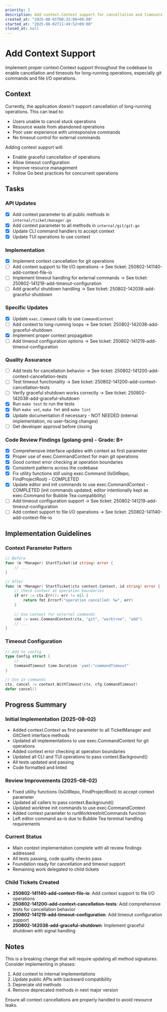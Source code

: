 ```yaml
---
priority: 2
description: Add context.Context support for cancellation and timeouts in long-running operations
created_at: "2025-08-01T00:32:06+09:00"
started_at: "2025-08-02T11:49:52+09:00"
closed_at: null
---
```


# Add Context Support

Implement proper context.Context support throughout the codebase to enable cancellation and timeouts for long-running operations, especially git commands and file I/O operations.

## Context

Currently, the application doesn't support cancellation of long-running operations. This can lead to:
- Users unable to cancel stuck operations
- Resource waste from abandoned operations
- Poor user experience with unresponsive commands
- No timeout control for external commands

Adding context support will:
- Enable graceful cancellation of operations
- Allow timeout configuration
- Improve resource management
- Follow Go best practices for concurrent operations

## Tasks

### API Updates
- [x] Add context parameter to all public methods in `internal/ticket/manager.go`
- [x] Add context parameter to all methods in `internal/git/git.go`
- [x] Update CLI command handlers to accept context
- [x] Update TUI operations to use context

### Implementation
- [x] Implement context cancellation for git operations
- [ ] Add context support to file I/O operations → See ticket: 250802-141140-add-context-file-io
- [ ] Implement timeout handling for external commands → See ticket: 250802-141219-add-timeout-configuration
- [ ] Add graceful shutdown handling → See ticket: 250802-142038-add-graceful-shutdown

### Specific Updates
- [x] Update `exec.Command` calls to use `CommandContext`
- [ ] Add context to long-running loops → See ticket: 250802-142038-add-graceful-shutdown
- [x] Implement proper context propagation
- [ ] Add timeout configuration options → See ticket: 250802-141219-add-timeout-configuration

### Quality Assurance
- [ ] Add tests for cancellation behavior → See ticket: 250802-141200-add-context-cancellation-tests
- [ ] Test timeout functionality → See ticket: 250802-141200-add-context-cancellation-tests
- [ ] Verify graceful shutdown works correctly → See ticket: 250802-142038-add-graceful-shutdown
- [x] Run `make test` to run the tests
- [x] Run `make vet`, `make fmt` and `make lint`
- [x] Update documentation if necessary - NOT NEEDED (internal implementation, no user-facing changes)
- [ ] Get developer approval before closing

### Code Review Findings (golang-pro) - Grade: B+
- [x] Comprehensive interface updates with context as first parameter
- [x] Proper use of exec.CommandContext for main git operations
- [x] Good context error checking at operation boundaries
- [x] Consistent patterns across the codebase
- [x] Fix utility functions still using exec.Command (IsGitRepo, FindProjectRoot) - COMPLETED
- [x] Update editor and init commands to use exec.CommandContext - COMPLETED (init commands updated; editor intentionally kept as exec.Command for Bubble Tea compatibility)
- [ ] Add timeout configuration support → See ticket: 250802-141219-add-timeout-configuration
- [ ] Add context support to file I/O operations → See ticket: 250802-141140-add-context-file-io

## Implementation Guidelines

### Context Parameter Pattern
```go
// Before
func (m *Manager) StartTicket(id string) error {
    // ...
}

// After
func (m *Manager) StartTicket(ctx context.Context, id string) error {
    // Check context at operation boundaries
    if err := ctx.Err(); err != nil {
        return fmt.Errorf("operation cancelled: %w", err)
    }
    
    // Use context for external commands
    cmd := exec.CommandContext(ctx, "git", "worktree", "add")
    // ...
}
```

### Timeout Configuration
```go
// Add to config
type Config struct {
    // ...
    CommandTimeout time.Duration `yaml:"commandTimeout"`
}

// Use in commands
ctx, cancel := context.WithTimeout(ctx, cfg.CommandTimeout)
defer cancel()
```

## Progress Summary

### Initial Implementation (2025-08-02)
- Added context.Context as first parameter to all TicketManager and GitClient interface methods
- Updated all implementations to use exec.CommandContext for git operations
- Added context error checking at operation boundaries
- Updated all CLI and TUI operations to pass context.Background()
- All tests updated and passing
- Code formatted and linted

### Review Improvements (2025-08-02)
- Fixed utility functions (IsGitRepo, FindProjectRoot) to accept context parameter
- Updated all callers to pass context.Background()
- Updated worktree init commands to use exec.CommandContext
- Added context parameter to runWorktreeInitCommands function
- Left editor command as-is due to Bubble Tea terminal handling requirements

### Current Status
- Main context implementation complete with all review findings addressed
- All tests passing, code quality checks pass
- Foundation ready for cancellation and timeout support
- Remaining work delegated to child tickets

### Child Tickets Created
- **250802-141140-add-context-file-io**: Add context support to file I/O operations
- **250802-141200-add-context-cancellation-tests**: Add comprehensive tests for cancellation behavior
- **250802-141219-add-timeout-configuration**: Add timeout configuration support
- **250802-142038-add-graceful-shutdown**: Implement graceful shutdown with signal handling

## Notes

This is a breaking change that will require updating all method signatures. Consider implementing in phases:
1. Add context to internal implementations
2. Update public APIs with backward compatibility
3. Deprecate old methods
4. Remove deprecated methods in next major version

Ensure all context cancellations are properly handled to avoid resource leaks.
